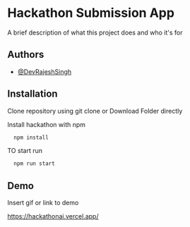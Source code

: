 
# Hackathon Submission App

A brief description of what this project does and who it's for


## Authors

- [@DevRajeshSingh](https://github.com/DevRajeshSingh)


## Installation

Clone repository using git clone or Download Folder directly

Install hackathon with npm

```bash
  npm install 
```
TO start run

```bash
  npm run start 
```


## Demo

Insert gif or link to demo

https://hackathonai.vercel.app/












